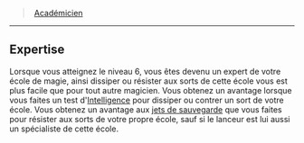 ﻿---
!GenericItem
Name: Expertise
Id: wizard_academician_hd.md#expertise
ParentLink: wizard_academician_hd.md#académicien
ParentName: Académicien
NameLevel: 2
Attributes: {}
---
> [Académicien](hd_wizard_academician.md)

---

## Expertise

Lorsque vous atteignez le niveau 6, vous êtes devenu un expert de votre école de magie, ainsi dissiper ou résister aux sorts de cette école vous est plus facile que pour tout autre magicien. Vous obtenez un avantage lorsque vous faites un test d'[Intelligence](hd_abilities_intelligence.md) pour dissiper ou contrer un sort de votre école. Vous obtenez un avantage aux [jets de sauvegarde](hd_abilities_jets_de_sauvegarde.md) que vous faites pour résister aux sorts de votre propre école, sauf si le lanceur est lui aussi un spécialiste de cette école.

